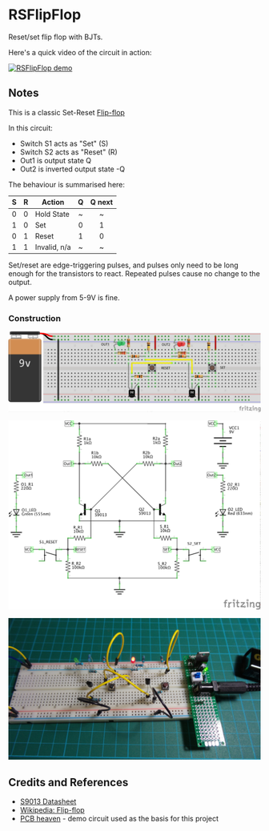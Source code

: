 # RSFlipFlop

Reset/set flip flop with BJTs.

Here's a quick video of the circuit in action:

[![RSFlipFlop demo](http://img.youtube.com/vi/Df0gB0qHPFM/0.jpg)](http://www.youtube.com/watch?v=Df0gB0qHPFM)

## Notes

This is a classic Set-Reset [Flip-flop](http://en.wikipedia.org/wiki/Flip-flop_%28electronics%29)

In this circuit:

* Switch S1 acts as "Set" (S)
* Switch S2 acts as "Reset" (R)
* Out1 is output state Q
* Out2 is inverted output state -Q

The behaviour is summarised here:

| S  | R  | Action      | Q  | Q next |
|:--:|:--:|-------------|:--:|:------:|
| 0  | 0  | Hold State  | ~  | ~      |
| 1  | 0  | Set         | 0  | 1      |
| 0  | 1  | Reset       | 1  | 0      |
| 1  | 1  | Invalid, n/a| ~  | ~      |

Set/reset are edge-triggering pulses, and pulses only need to be long enough for the transistors to react.
Repeated pulses cause no change to the output.

A power supply from 5-9V is fine.

### Construction

![The Breadboard](./assets/RSFlipFlop_bb.jpg?raw=true)

![The Schematic](./assets/RSFlipFlop_schematic.jpg?raw=true)

![The Build](./assets/RSFlipFlop_build.jpg?raw=true)

## Credits and References
* [S9013 Datasheet](http://www.futurlec.com/Transistors/S9013.shtml)
* [Wikipedia: Flip-flop](http://en.wikipedia.org/wiki/Flip-flop_%28electronics%29)
* [PCB heaven](http://www.pcbheaven.com/userpages/basic_transistor_circuits/) - demo circuit used as the basis for this project
